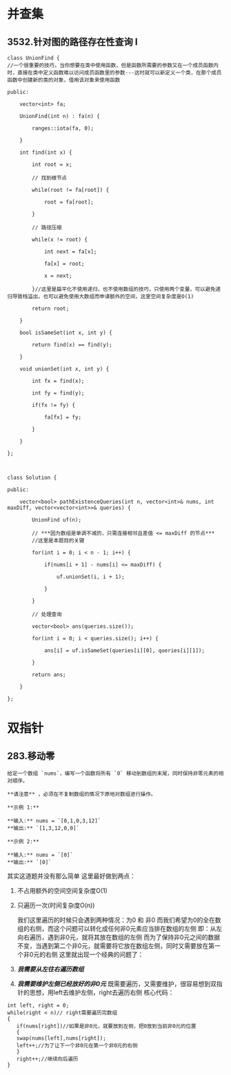 # 并查集
## 3532.针对图的路径存在性查询 I
```
class UnionFind {
//一个很重要的技巧，当你想要在类中使用函数，但是函数所需要的参数又在一个成员函数内时，直接在类中定义函数难以访问成员函数里的参数---这时就可以新定义一个类，在那个成员函数中创建新的类的对象，借用该对象来使用函数
   
public:

    vector<int> fa;

    UnionFind(int n) : fa(n) {

        ranges::iota(fa, 0);

    }

    int find(int x) {

        int root = x;

        // 找到根节点

        while(root != fa[root]) {

            root = fa[root];

        }

        // 路径压缩

        while(x != root) {

            int next = fa[x];

            fa[x] = root;

            x = next;

        }//这里是扁平化不使用递归，也不使用数组的技巧，只使用两个变量，可以避免递归导致栈溢出，也可以避免使用大数组而申请额外的空间，这里空间复杂度是O(1)

        return root;

    }

    bool isSameSet(int x, int y) {

        return find(x) == find(y);

    }

    void unionSet(int x, int y) {

        int fx = find(x);

        int fy = find(y);

        if(fx != fy) {

            fa[fx] = fy;

        }

    }

};

  

class Solution {

public:

    vector<bool> pathExistenceQueries(int n, vector<int>& nums, int maxDiff, vector<vector<int>>& queries) {

        UnionFind uf(n);

        // ***因为数组是单调不减的，只需连接相邻且差值 <= maxDiff 的节点***
        //这里是本题目的关键

        for(int i = 0; i < n - 1; i++) {

            if(nums[i + 1] - nums[i] <= maxDiff) {

                uf.unionSet(i, i + 1);

            }

        }

        // 处理查询

        vector<bool> ans(queries.size());

        for(int i = 0; i < queries.size(); i++) {

            ans[i] = uf.isSameSet(queries[i][0], queries[i][1]);

        }

        return ans;

    }

};
```
# 双指针
## 283.移动零
```
给定一个数组 `nums`，编写一个函数将所有 `0` 移动到数组的末尾，同时保持非零元素的相对顺序。

**请注意** ，必须在不复制数组的情况下原地对数组进行操作。

**示例 1:**

**输入:** nums = `[0,1,0,3,12]`
**输出:** `[1,3,12,0,0]`

**示例 2:**

**输入:** nums = `[0]`
**输出:** `[0]`
```
其实这道题并没有那么简单
这里最好做到两点：
1. 不占用额外的空间空间复杂度O(1)
2. 只遍历一次(时间复杂度O(n))

   我们这里遍历的时候只会遇到两种情况：为0 和 非0
而我们希望为0的全在数组的右侧，而这个问题可以转化成任何非0元素应当排在数组的左侧
即：从左向右遍历，遇到非0元，就将其放在数组的左侧
而为了保持非0元之间的数据不变，当遇到第二个非0元，就需要将它放在数组左侧，同时又需要放在第一个非0元的右侧
这里就出现一个经典的问题了：
1. ***我需要从左往右遍历数组***
2. ***我需要维护左侧已经放好的非0元***
既需要遍历，又需要维护，很容易想到双指针的思想，用left去维护左侧，right去遍历右侧
核心代码：
```
int left, right = 0;
while(right < n)// right需要遍历完数组
{
   if(nums[right])//如果是非0元，就要放到左侧，把0放到当前非0元的位置
   {
   swap(nums[left],nums[right]);
   left++;//为了让下一个非0元在第一个非0元的右侧
   }
   right++;//继续向后遍历
}
```

